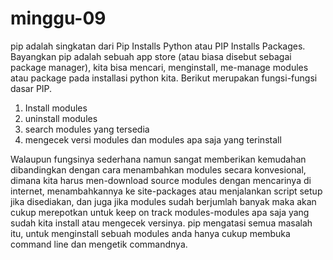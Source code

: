 # minggu-09

pip adalah singkatan dari Pip Installs Python atau PIP Installs Packages. Bayangkan pip adalah sebuah app store (atau biasa disebut sebagai package manager), kita bisa mencari, menginstall, me-manage modules atau package pada installasi python kita.
Berikut merupakan fungsi-fungsi dasar PIP.

1.	Install modules
2.	uninstall modules
3.	search modules yang tersedia
4.	mengecek versi modules dan modules apa saja yang terinstall

Walaupun fungsinya sederhana namun sangat memberikan kemudahan dibandingkan dengan cara menambahkan modules secara konvesional, dimana kita harus men-download source modules dengan mencarinya di internet, menambahkannya ke site-packages atau menjalankan script setup jika disediakan, dan juga jika modules sudah berjumlah banyak maka akan cukup merepotkan untuk keep on track modules-modules apa saja yang sudah kita install atau mengecek versinya. pip mengatasi semua masalah itu, untuk menginstall sebuah modules anda hanya cukup membuka command line dan mengetik commandnya.
